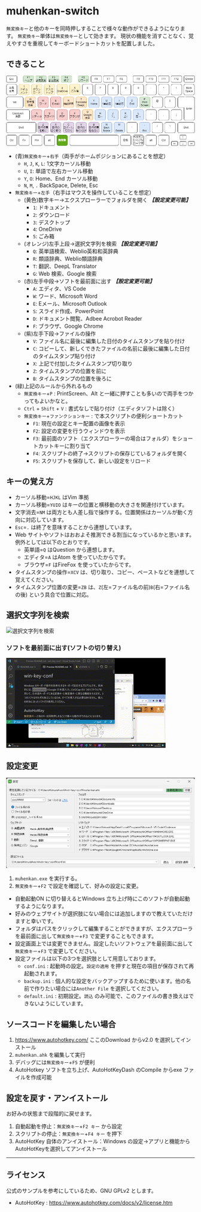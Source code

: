 # muhenkan-switch

`無変換キー`と他のキーを同時押しすることで様々な動作ができるようになります。
`無変換キー`単体は`無変換キー`として効きます。
現状の機能を消すことなく、覚えやすさを重視してキーボードショートカットを配置しました。

## できること
![キーボードショートカット](img/keyboard.png) 

- (青)`無変換キー`+`右手`（両手がホームポジションにあることを想定）
  - `H`, `J`, `K`, `L`: 1文字カーソル移動
  - `U`, `I`: 単語で左右カーソル移動
  - `Y`, `O`: Home、End カーソル移動
  - `N`, `M`, `.` BackSpace, Delete, Esc
- `無変換キー`+`左手`（右手はマウスを操作していることを想定）
  - (黄色)数字キー→エクスプローラーでフォルダを開く ***【設定変更可能】***
    - `1`: ドキュメント
    - `2`: ダウンロード
    - `3`: デスクトップ
    - `4`: OneDrive
    - `5`: ごみ箱
  - (オレンジ)左手上段→選択文字列を検索 ***【設定変更可能】***
    - `Q`: 英単語検索、Weblio英和和英辞典
    - `R`: 類語辞典、Weblio類語辞典
    - `T`: 翻訳、DeepL Translator
    - `G`: Web 検索、Google 検索
  - (赤)左手中段→ソフトを最前面に出す ***【設定変更可能】***
    - `A`: エディタ、VS Code
    - `W`: ワード、Microsoft Word
    - `E`: Eメール、Microsoft Outlook
    - `S`: スライド作成、PowerPoint
    - `D`: ドキュメント閲覧、Adbee Acrobot Reader
    - `F`: ブラウザ、Google Chrome
  - (紫)左手下段→ファイルの操作
    - `V`: ファイル名に最後に編集した日付のタイムスタンプを貼り付け
    - `C`: コピーして、新しくできたファイルの名前に最後に編集した日付のタイムスタンプ貼り付け
    - `X`: 上記で付加したタイムスタンプ切り取り
    - `Z`: タイムスタンプの位置を前に
    - `B`: タイムスタンプの位置を後ろに
- (緑)上記のルールから外れるもの
  - `無変換キー`+`P` : PrintScreen、Alt と一緒に押すことも多いので両手をつかってもよいかなと。
  - `Ctrl` + `Shift` + `V` : 書式なしで貼り付け（エディタソフトは除く）
  - `無変換キー`+`ファンクションキー` : で本スクリプトの便利ショートカット
    - `F1`: 現在の設定とキー配置の画像を表示
    - `F2`: 設定の変更を行うウィンドウを表示
    - `F3`: 最前面のソフト（エクスプローラーの場合はフォルダ）をショートカットキーに割り当て
    - `F4`: スクリプトの終了→スクリプトの保存じているフォルダを開く
    - `F5`: スクリプトを保存して、新しい設定をリロード

## キーの覚え方
- カーソル移動=`HJKL` はVim 準拠
- カーソル移動=`YUIO` はキーの位置と横移動の大きさを関連付けています。
- 文字消去=`NM` は両方とも人差し指で操作する。位置関係はカーソルが動く方向に対応しています。
- `Esc`=`.` は終了を意味することから連想しています。
- Web サイトやソフトはおおよそ推測できる割当になっているかと思います。例外としては以下のとおりです。
  - 英単語=`Q` はQuestion から連想します。
  - エディタ=`A` はAtom を使っていたからです。
  - ブラウザ=`F` はFireFox を使っていたからです。
- タイムスタンプの操作=`XCV` は、切り取り、コピー、ペーストなどを連想して覚えてください。
- タイムスタンプ位置の変更=`ZB` は、`Z`(左=ファイル名の前)`B`(右=ファイル名の後) という具合で位置に対応。

## 選択文字列を検索
![選択文字列を検索](img/text2web.gif)

### ソフトを最前面に出す(ソフトの切り替え)
![ソフトの切り替え](img/activeapp.gif)

## 設定変更
![設定画面](img/config.png)
1. `muhenkan.exe` を実行する。
2. `無変換キー`+`F2` で設定を確認して、好みの設定に変更。
  - 自動起動ON に切り替えるとWindows 立ち上げ時にこのソフトが自動起動するようになります。
  - 好みのウェブサイトが選択肢にない場合には追加しますので教えていただけますと幸いです。
  - フォルダはパスをクリックして編集することができますが、エクスプローラを最前面に出して`無変換キー`+`F3` で変更することもできます。
  - 設定画面上では変更できません。設定したいソフトウェアを最前面に出して`無変換キー`+`F3` で変更してください。
  - 設定ファイルは以下の3つを選択肢として用意しております。
    - `conf.ini` : 起動時の設定。`設定の適用` を押すと現在の項目が保存されて再起動されます。
    - `backup.ini` : 個人的な設定をバックアップするために使います。他の名前で作りたい場合には`Another File` を選択してください。
    - `default.ini` : 初期設定。`読込` のみ可能で、このファイルの書き換えはできないようにしています。

## ソースコードを編集したい場合
1. https://www.autohotkey.com/ ここのDownload からv2.0 を選択してインストール
2. `muhenkan.ahk` を編集して実行
3. デバッグには`無変換キー`+`F5` が便利
4. AutoHotkey ソフトを立ち上げ、AutoHotKeyDash のCompile からexe ファイルを作成可能

## 設定を戻す・アンイストール
お好みの状態まで段階的に戻せます。
1. 自動起動を停止：`無変換キー`+`F2 キー` から設定
2. スクリプトの停止：`無変換キー`+`F4 キー` を押下
3. AutoHotKey 自体のアンイストール：Windows の設定→アプリと機能からAutoHotKeyを選択してアンイストール

---

## ライセンス
公式のサンプルを参考にしているため、GNU GPLv2 とします。
- AutoHotKey : https://www.autohotkey.com/docs/v2/license.htm
